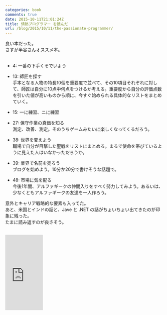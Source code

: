 ```yaml
---
categories: book
comments: true
date: 2015-10-11T21:01:24Z
title: 情熱プログラマー を読んだ
url: /blog/2015/10/11/the-passionate-programmer/
---
```


良い本だった。  
さすが半谷さんオススメ本。  
<br />

- 4: 一番の下手くそでいよう  

- 13: 師匠を探す  
手本となる人物の特長10個を重要度で並べて、その10項目それぞれに対して、師匠は自分に10点中何点をつけるか考える。重要度から自分の評価点数を引いた値が高いものから順に、今すぐ始められる具体的なリストをまとめていく。  

- 15: 一に練習、ニに練習  

- 27: 保守作業の真価を知る  
測定、改善、測定。そのうちゲームみたいに楽しくなってくるだろう。  

- 38: 世界を変えよう  
職場で自分が目撃した聖戦をリストにまとめる。まるで使命を帯びているように見えた人はいなかっただろうか。  

- 39: 業界で名前を売ろう  
ブログを始めよう。10分か20分で書けそうな話題で。  

- 48: 市場に気を配る  
今後1年間、アルファギークの仲間入りをすべく努力してみよう。あるいは、少なくともアルファギークの友達を一人作ろう。  

意外とキャリア戦略的な要素も入ってた。  
あと、米国とインドの話と、Jave と .NET の話がちょいちょい出てきたのが印象に残った。  
たまに読み返すのが良さそう。  
<br />

<iframe src="http://rcm-fe.amazon-adsystem.com/e/cm?t=takadayuichi-22&o=9&p=8&l=as1&asins=4274067939&ref=qf_sp_asin_til&fc1=000000&IS2=1&lt1=_blank&m=amazon&lc1=0000FF&bc1=000000&bg1=FFFFFF&f=ifr" style="width:120px;height:240px;" scrolling="no" marginwidth="0" marginheight="0" frameborder="0"></iframe>
